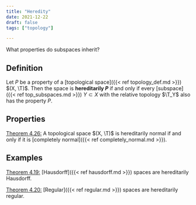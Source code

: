 ```yaml
---
title: "Heredity"
date: 2021-12-22
draft: false
tags: ["topology"]

---
```


What properties do subspaces inherit?

## Definition
Let $P$ be a property of a [topological space]({{< ref topology_def.md >}}) $(X, \T)$. Then the space is **hereditarily $P$** if and only if every [subspace]({{< ref top_subspaces.md >}}) $Y \subset X$ with the relative topology $\T_Y$ also has the property $P$.

## Properties
[Theorem 4.26:](\work.pdf#page=38) A topological space $(X, \T)$ is hereditarily normal if and only if it is [completely normal]({{< ref completely_normal.md >}}).

## Examples
[Theorem 4.19:](\work.pdf#page=36) [Hausdorff]({{< ref hausdorff.md >}}) spaces are hereditarily Hausdorff.

[Theorem 4.20:](\work.pdf#page=37) [Regular]({{< ref regular.md >}}) spaces are hereditarily regular.